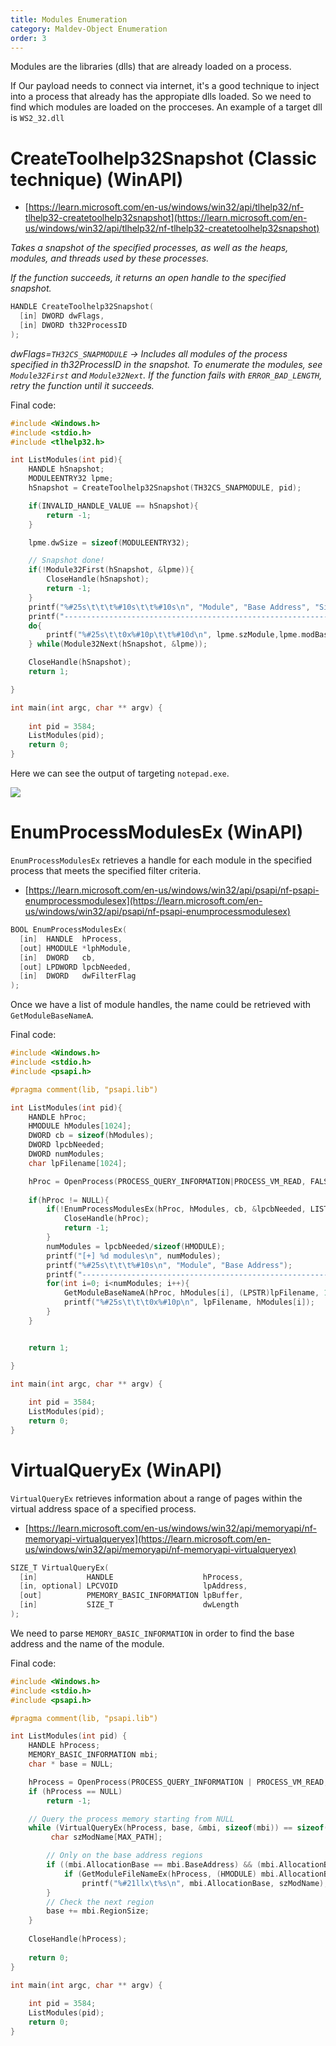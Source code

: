 ```yaml
---
title: Modules Enumeration
category: Maldev-Object Enumeration
order: 3
---
```


Modules are the libraries (dlls) that are already loaded on a process.

If Our payload needs to connect via internet, it's a good technique to inject into a process that already has the appropiate dlls loaded. So we need to find which modules are loaded on the procceses. An example of a target dll is `WS2_32.dll`

# CreateToolhelp32Snapshot (Classic technique) (WinAPI)

* [https://learn.microsoft.com/en-us/windows/win32/api/tlhelp32/nf-tlhelp32-createtoolhelp32snapshot](https://learn.microsoft.com/en-us/windows/win32/api/tlhelp32/nf-tlhelp32-createtoolhelp32snapshot)

*Takes a snapshot of the specified processes, as well as the heaps, modules, and threads used by these processes.*

*If the function succeeds, it returns an open handle to the specified snapshot.*

```cpp
HANDLE CreateToolhelp32Snapshot(
  [in] DWORD dwFlags,
  [in] DWORD th32ProcessID
);
```
*dwFlags=`TH32CS_SNAPMODULE` -> Includes all modules of the process specified in th32ProcessID in the snapshot. To enumerate the modules, see `Module32First` and `Module32Next`. If the function fails with `ERROR_BAD_LENGTH`, retry the function until it succeeds.*

Final code:

```cpp
#include <Windows.h>
#include <stdio.h>
#include <tlhelp32.h>

int ListModules(int pid){
    HANDLE hSnapshot;
    MODULEENTRY32 lpme;
    hSnapshot = CreateToolhelp32Snapshot(TH32CS_SNAPMODULE, pid);

    if(INVALID_HANDLE_VALUE == hSnapshot){
        return -1;
    }

    lpme.dwSize = sizeof(MODULEENTRY32);

    // Snapshot done!
    if(!Module32First(hSnapshot, &lpme)){
        CloseHandle(hSnapshot);
        return -1;
    }
    printf("%#25s\t\t\t%#10s\t\t%#10s\n", "Module", "Base Address", "Size");
    printf("------------------------------------------------------------------------------------------------\n");
    do{
        printf("%#25s\t\t0x%#10p\t\t%#10d\n", lpme.szModule,lpme.modBaseAddr, lpme.modBaseSize);
    } while(Module32Next(hSnapshot, &lpme));

    CloseHandle(hSnapshot);
    return 1;

}

int main(int argc, char ** argv) {
    
    int pid = 3584;
    ListModules(pid);
    return 0;
}
```

Here we can see the output of targeting `notepad.exe`.

![](/rtnotes/images/list-modules.png)


# EnumProcessModulesEx (WinAPI)

`EnumProcessModulesEx` retrieves a handle for each module in the specified process that meets the specified filter criteria.

* [https://learn.microsoft.com/en-us/windows/win32/api/psapi/nf-psapi-enumprocessmodulesex](https://learn.microsoft.com/en-us/windows/win32/api/psapi/nf-psapi-enumprocessmodulesex)

```cpp
BOOL EnumProcessModulesEx(
  [in]  HANDLE  hProcess,
  [out] HMODULE *lphModule,
  [in]  DWORD   cb,
  [out] LPDWORD lpcbNeeded,
  [in]  DWORD   dwFilterFlag
);
```

Once we have a list of module handles, the name could be retrieved with `GetModuleBaseNameA`.

Final code:

```cpp
#include <Windows.h>
#include <stdio.h>
#include <psapi.h>

#pragma comment(lib, "psapi.lib")

int ListModules(int pid){
    HANDLE hProc;
    HMODULE hModules[1024];
    DWORD cb = sizeof(hModules);
    DWORD lpcbNeeded;
    DWORD numModules;
    char lpFilename[1024];

    hProc = OpenProcess(PROCESS_QUERY_INFORMATION|PROCESS_VM_READ, FALSE, pid);
    
    if(hProc != NULL){
        if(!EnumProcessModulesEx(hProc, hModules, cb, &lpcbNeeded, LIST_MODULES_ALL)){
            CloseHandle(hProc);
            return -1;
        }
        numModules = lpcbNeeded/sizeof(HMODULE);
        printf("[+] %d modules\n", numModules);
        printf("%#25s\t\t\t%#10s\n", "Module", "Base Address");
        printf("------------------------------------------------------------------------------\n");
        for(int i=0; i<numModules; i++){
            GetModuleBaseNameA(hProc, hModules[i], (LPSTR)lpFilename, 1024);
            printf("%#25s\t\t\t0x%#10p\n", lpFilename, hModules[i]);
        }
    }


    return 1;

}

int main(int argc, char ** argv) {
    
    int pid = 3584;
    ListModules(pid);
    return 0;
}
```


# VirtualQueryEx (WinAPI)

`VirtualQueryEx` retrieves information about a range of pages within the virtual address space of a specified process.

* [https://learn.microsoft.com/en-us/windows/win32/api/memoryapi/nf-memoryapi-virtualqueryex](https://learn.microsoft.com/en-us/windows/win32/api/memoryapi/nf-memoryapi-virtualqueryex)

```cpp
SIZE_T VirtualQueryEx(
  [in]           HANDLE                    hProcess,
  [in, optional] LPCVOID                   lpAddress,
  [out]          PMEMORY_BASIC_INFORMATION lpBuffer,
  [in]           SIZE_T                    dwLength
);
```

We need to parse `MEMORY_BASIC_INFORMATION` in order to find the base address and the name of the module.

Final code:

```cpp
#include <Windows.h>
#include <stdio.h>
#include <psapi.h>

#pragma comment(lib, "psapi.lib")   

int ListModules(int pid) {
    HANDLE hProcess;
    MEMORY_BASIC_INFORMATION mbi;
    char * base = NULL;

    hProcess = OpenProcess(PROCESS_QUERY_INFORMATION | PROCESS_VM_READ, FALSE, pid);
	if (hProcess == NULL)
        return -1;

	// Query the process memory starting from NULL
    while (VirtualQueryEx(hProcess, base, &mbi, sizeof(mbi)) == sizeof(MEMORY_BASIC_INFORMATION)) {
         char szModName[MAX_PATH];

		// Only on the base address regions
 		if ((mbi.AllocationBase == mbi.BaseAddress) && (mbi.AllocationBase != NULL)) {
			if (GetModuleFileNameEx(hProcess, (HMODULE) mbi.AllocationBase, (LPSTR) szModName, sizeof(szModName) / sizeof(TCHAR)))
				printf("%#21llx\t%s\n", mbi.AllocationBase, szModName);
        }
		// Check the next region
		base += mbi.RegionSize;
    }	
	
	CloseHandle(hProcess);
	
	return 0;
}

int main(int argc, char ** argv) {
    
    int pid = 3584;
    ListModules(pid);
    return 0;
}
```